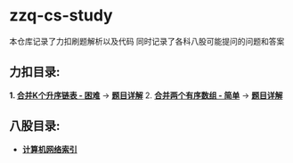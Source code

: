 # zzq-cs-study
本仓库记录了力扣刷题解析以及代码
同时记录了各科八股可能提问的问题和答案

## 力扣目录:
**1. [**合并K个升序链表 - 困难**](https://leetcode.cn/problems/merge-k-sorted-lists/?favorite=2cktkvj)** -> [**题目详解**](./leetcode/合并K个有序链表.cpp)
2. [**合并两个有序数组 - 简单**](https://leetcode.cn/problems/merge-sorted-array/submissions/495660780/?envType=study-plan-v2&envId=top-interview-150) -> [**题目详解**](./leetcode/合并两个有序数组.cpp)

## 八股目录:
- [**计算机网络索引**](./八股/计网.md)